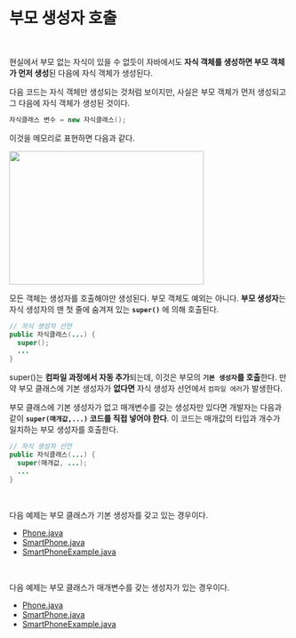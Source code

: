 # 부모 생성자 호출
<br/>

현실에서 부모 없는 자식이 있을 수 없듯이 자바에서도 **자식 객체를 생성하면 부모 객체가 먼저 생성**된 다음에 자식 객체가 생성된다.

다음 코드는 자식 객체만 생성되는 것처럼 보이지만, 사실은 부모 객체가 먼저 생성되고 그 다음에 자식 객체가 생성된 것이다.
```java
자식클래스 변수 = new 자식클래스();
```
이것을 메모리로 표현하면 다음과 같다.

<img src="https://github.com/silxbro/java/assets/142463332/547e8234-1d9b-4e3c-bada-7b1243959523" width="350" height="240"/><br/>

모든 객체는 생성자를 호출해야만 생성된다. 부모 객체도 예외는 아니다. **부모 생성자**는 자식 생성자의 맨 첫 줄에 숨겨져 있는 **`super()`** 에 의해 호출된다.
```java
// 자식 생성자 선언
public 자식클래스(...) {
  super();
  ...
}
```
super()는 **컴파일 과정에서 자동 추가**되는데, 이것은 부모의 **`기본 생성자`를 호출**한다.
만약 부모 클래스에 기본 생성자가 **없다면** 자식 생성자 선언에서 `컴파일 에러`가 발생한다.

부모 클래스에 기본 생성자가 없고 매개변수를 갖는 생성자만 있다면 개발자는 다음과 같이 **`super(매개값,...)` 코드를 직접 넣어야 한다**. 이 코드는 매개값의 타입과 개수가 일치하는
부모 생성자를 호출한다.

```java
// 자식 생성자 선언
public 자식클래스(...) {
  super(매개값, ...);
  ...
}
```
<br/>

다음 예제는 부모 클래스가 기본 생성자를 갖고 있는 경우이다.
- [Phone.java](https://github.com/silxbro/java/blob/main/src/thisisjava/ch07/sec03/exam01/Phone.java)
- [SmartPhone.java](https://github.com/silxbro/java/blob/main/src/thisisjava/ch07/sec03/exam01/SmartPhone.java)
- [SmartPhoneExample.java](https://github.com/silxbro/java/blob/main/src/thisisjava/ch07/sec03/exam01/SmartPhoneExample.java)
<br/>

다음 예제는 부모 클래스가 매개변수를 갖는 생성자가 있는 경우이다.
- [Phone.java](https://github.com/silxbro/java/blob/main/src/thisisjava/ch07/sec03/exam02/Phone.java)
- [SmartPhone.java](https://github.com/silxbro/java/blob/main/src/thisisjava/ch07/sec03/exam02/SmartPhone.java)
- [SmartPhoneExample.java](https://github.com/silxbro/java/blob/main/src/thisisjava/ch07/sec03/exam02/SmartPhoneExample.java)
